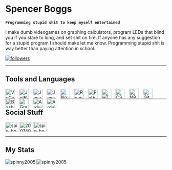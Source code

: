# Spencer Boggs

**`Programming stupid shit to keep myself entertained`**

I make dumb videogames on graphing calculators, program LEDs that blind you if you stare to long, and set shit on fire. If anyone has any suggestion for a stupid program I should make let me know. Programming stupid shit is way better than paying attention in school.

<p align="left">

 <a href="https://github.com/Spinny2005?tab=followers">
    <img alt="followers" title="Follow me on Github" src="https://custom-icon-badges.demolab.com/github/followers/Spinny2005?color=white&labelColor=000000&style=for-the-badge&logo=person-add&label=github&logoColor=white"/></a>
    
</p>

---

## Tools and Languages
<img align="left" alt="VsCode" width="30px" style="padding-right:10px;" src="https://cdn.jsdelivr.net/gh/devicons/devicon/icons/vscode/vscode-original.svg"/>
<img align="left" alt="JetBrains" width="30px" style="padding-right:10px;" src="https://cdn.jsdelivr.net/gh/devicons/devicon/icons/jetbrains/jetbrains-original.svg"/>
<img align="left" alt="Java" width="30px" style="padding-right:10px;" src="https://cdn.jsdelivr.net/gh/devicons/devicon/icons/java/java-original.svg"/>
<img align="left" alt="JavaScript" width="30px" style="padding-right:10px;" src="https://cdn.jsdelivr.net/gh/devicons/devicon/icons/javascript/javascript-plain.svg"/>
<img align="left" alt="NodeJS" width="30px" style="padding-right:10px;" src="https://cdn.jsdelivr.net/gh/devicons/devicon/icons/nodejs/nodejs-original.svg"/>
<img align="left" alt="React" width="30px" style="padding-right:10px;" src="https://cdn.jsdelivr.net/gh/devicons/devicon/icons/react/react-original.svg"/>
<img align="left" alt="Python" width="30px" style="padding-right:10px;" src="https://cdn.jsdelivr.net/gh/devicons/devicon/icons/python/python-plain.svg"/>
<img align="left" alt="HTML" width="30px" style="padding-right:10px;" src="https://cdn.jsdelivr.net/gh/devicons/devicon/icons/html5/html5-original.svg"/>
<img align="left" alt="CSS" width="30px" style="padding-right:10px;" src="https://cdn.jsdelivr.net/gh/devicons/devicon/icons/css3/css3-original.svg"/>
<img align="left" alt="NPM" width="30px" style="padding-right:10px;" src="https://cdn.jsdelivr.net/gh/devicons/devicon/icons/npm/npm-original-wordmark.svg"/> 
<img align="left" alt="Git" width="30px" style="padding-right:10px;" src="https://cdn.jsdelivr.net/gh/devicons/devicon/icons/git/git-original.svg"/>
<img align="left" alt="Bash" width="30px" style="padding-right:10px;" src="https://cdn.jsdelivr.net/gh/devicons/devicon/icons/bash/bash-original.svg"/>
<img align="left" alt="Gradle" width="30px" style="padding-right:10px;" src="https://cdn.jsdelivr.net/gh/devicons/devicon/icons/gradle/gradle-plain.svg"/>
<img align="left" alt="Arduino" width="30px" style="padding-right:10px;" src="https://cdn.jsdelivr.net/gh/devicons/devicon/icons/arduino/arduino-original.svg"/>
<img align="left" alt="Arduino" width="30px" style="padding-right:10px;" src="https://cdn.jsdelivr.net/gh/devicons/devicon/icons/raspberrypi/raspberrypi-original.svg" />

<br />

---

## Social Stuff
<p>
<a href="https://twitter.com/spin_boggs" target="blank"><img align="center" src="https://raw.githubusercontent.com/rahuldkjain/github-profile-readme-generator/master/src/images/icons/Social/twitter.svg" alt="spin_boggs" height="30" width="40" /></a>
<a href="https://stackoverflow.com/users/20074074" target="blank"><img align="center" src="https://raw.githubusercontent.com/rahuldkjain/github-profile-readme-generator/master/src/images/icons/Social/stack-overflow.svg" alt="20074074" height="30" width="40" /></a>
<a href="https://instagram.com/spin_boggs" target="blank"><img align="center" src="https://raw.githubusercontent.com/rahuldkjain/github-profile-readme-generator/master/src/images/icons/Social/instagram.svg" alt="spin_boggs" height="30" width="40" /></a>
</p>

---

## My Stats
<p>&nbsp;<img align="left" alt="spinny2005" src="https://github-readme-stats.vercel.app/api?username=spinny2005&show_icons=true&layout=compact&theme=dark&hide_border=true&bg_color=22272E00" />
<img align="left" alt="spinny2005" src="https://github-readme-stats.vercel.app/api/top-langs/?username=spinny2005&layout=compact&langs_count=10&theme=dark&hide_border=true&bg_color=22272E00" />
</p>
